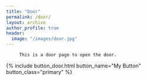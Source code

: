 ```yaml
---
title: "Door"
permalink: /door/
layout: archive
author_profile: true
header:
  image: "/images/door.jpg"
---
```


         This is a door page to open the door. 
{% include button_door.html button_name="My Button" button_class="primary" %}
